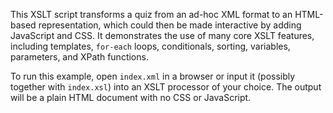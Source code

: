 This XSLT script transforms a quiz from an ad-hoc XML format to an HTML-based
representation, which could then be made interactive by adding JavaScript and
CSS. It demonstrates the use of many core XSLT features, including templates,
`for-each` loops, conditionals, sorting, variables, parameters, and XPath
functions.

To run this example, open `index.xml` in a browser or input it (possibly
together with `index.xsl`) into an XSLT processor of your choice. The output
will be a plain HTML document with no CSS or JavaScript.

